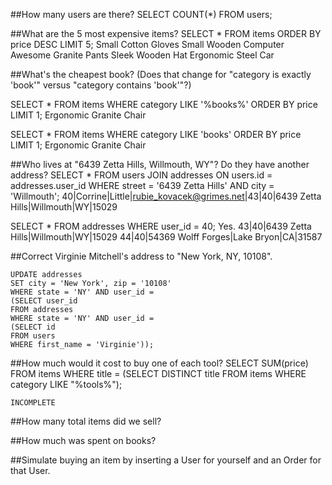 ##How many users are there?
SELECT COUNT(\*) FROM users;

##What are the 5 most expensive items?
SELECT * FROM items ORDER BY price DESC LIMIT 5;
  Small Cotton Gloves
  Small Wooden Computer
  Awesome Granite Pants
  Sleek Wooden Hat
  Ergonomic Steel Car

##What's the cheapest book? (Does that change for "category is exactly 'book'" versus "category contains 'book'"?)

SELECT * FROM items WHERE category LIKE '%books%' ORDER BY price LIMIT 1;
  Ergonomic Granite Chair


SELECT * FROM items WHERE category LIKE 'books' ORDER BY price LIMIT 1;
  Ergonomic Granite Chair


##Who lives at "6439 Zetta Hills, Willmouth, WY"? Do they have another address?
SELECT * FROM users JOIN addresses ON users.id = addresses.user_id WHERE street = '6439 Zetta Hills' AND city = 'Willmouth';
  40|Corrine|Little|rubie_kovacek@grimes.net|43|40|6439 Zetta Hills|Willmouth|WY|15029


SELECT * FROM addresses WHERE user_id = 40;
  Yes.
    43|40|6439 Zetta Hills|Willmouth|WY|15029
    44|40|54369 Wolff Forges|Lake Bryon|CA|31587


##Correct Virginie Mitchell's address to "New York, NY, 10108".

```
UPDATE addresses
SET city = 'New York', zip = '10108'
WHERE state = 'NY' AND user_id =
(SELECT user_id
FROM addresses
WHERE state = 'NY' AND user_id =
(SELECT id
FROM users
WHERE first_name = 'Virginie'));
```


##How much would it cost to buy one of each tool?
SELECT SUM(price) FROM items WHERE title = (SELECT DISTINCT title FROM items WHERE category LIKE "%tools%");

`INCOMPLETE`

##How many total items did we sell?


##How much was spent on books?


##Simulate buying an item by inserting a User for yourself and an Order for that User.
